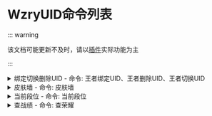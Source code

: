 # WzryUID命令列表

::: warning

该文档可能更新不及时，请以[插件](https://github.com/KimigaiiWuyi/WzryUID)实际功能为主

:::

<details><summary>绑定切换删除UID - 命令: 王者绑定UID、王者删除UID、王者切换UID</summary><p>
还没有图
</p></details>

<details><summary>皮肤墙 - 命令: 皮肤墙</summary><p>
<a><img src="https://s2.loli.net/2023/09/07/BPLFpys4fdR15u8.jpg"></a>
</p></details>

<details><summary>当前段位 - 命令: 当前段位</summary><p>
<a><img src="https://s2.loli.net/2023/08/14/yXWFmw2Cca3jgEd.jpg"></a>
</p></details>

<details><summary>查战绩 - 命令: 查荣耀</summary><p>
<a><img src="https://s2.loli.net/2023/08/14/gFYKnW1Ma56jcPT.jpg"></a>
</p></details>